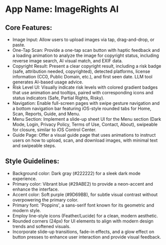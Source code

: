 # **App Name**: ImageRights AI

## Core Features:

- Image Input: Allow users to upload images via tap, drag-and-drop, or paste.
- One-Tap Scan: Provide a one-tap scan button with haptic feedback and a loading animation to analyze the image for copyright status, including reverse image search, AI visual match, and EXIF data.
- Copyright Result: Present a clear copyright result, including a risk badge (safe, attribution needed, copyrighted), detected platforms, license information (CC0, Public Domain, etc.), and first seen date. LLM tool generates AI-based usage advice.
- Risk Level UI: Visually indicate risk levels with colored gradient badges that use animation and tooltips, paired with corresponding icons and status indicators (Safe, Partial Rights, Risky).
- Navigation: Enable full-screen pages with swipe gesture navigation and a bottom navigation bar featuring iOS-style rounded tabs for Home, Scan, Reports, Guide, and Menu.
- Menu Section: Implement a slide-up sheet UI for the Menu section (Dark Mode, Login, Privacy Policy, Terms of Use, Contact, About), swipeable for closure, similar to iOS Control Center.
- Guide Page: Offer a visual guide page that uses animations to instruct users on how to upload, scan, and download images, with minimal text and swipeable steps.

## Style Guidelines:

- Background color: Dark gray (#222222) for a sleek dark mode experience.
- Primary color: Vibrant blue (#29ABE2) to provide a neon-accent and enhance the interface.
- Accent color: Soft purple (#9D69BB), for subtle visual contrast without overpowering the primary color.
- Primary font: 'Poppins', a sans-serif font known for its geometric and modern style.
- Employ line-style icons (Feather/Lucide) for a clean, modern aesthetic.
- Rounded corners (24px) for UI elements to align with modern design trends and softened visuals.
- Incorporate slide-up transitions, fade-in effects, and a glow effect on button presses to enhance user interaction and provide visual feedback.